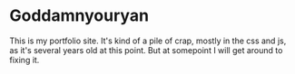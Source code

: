 # Goddamnyouryan
This is my portfolio site. It's kind of a pile of crap, mostly in the css and js, as it's several years old at this point. But at somepoint I will get around to fixing it.

